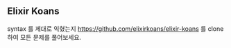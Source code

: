 ## Elixir Koans

syntax 를 제대로 익혔는지 https://github.com/elixirkoans/elixir-koans 를 clone 하여 모든 문제를 풀어보세요.

